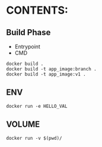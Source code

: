 # CONTENTS:


## Build Phase 
* Entrypoint
* CMD
```
docker build .
docker build -t app_image:branch .
docker build -t app_image:v1 . 
```

## ENV
```
docker run -e HELLO_VAL
```
## VOLUME
```
docker run -v $(pwd)/
```